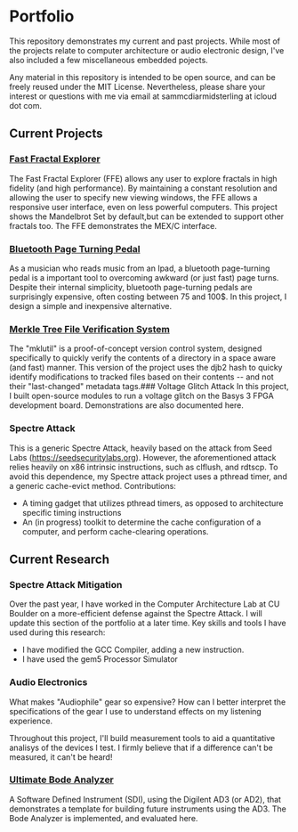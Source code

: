 # Portfolio
This repository demonstrates my current and past projects. While most of the projects relate to computer architecture or audio electronic design, I've also included a few miscellaneous embedded pojects. 

Any material in this repository is intended to be open source, and can be freely reused under the MIT License. Nevertheless, please share your interest or questions with me via email at sammcdiarmidsterling at icloud dot com.

## Current Projects

### [Fast Fractal Explorer](https://github.com/SamMcD-S/FastFractalExplorer.git)
The Fast Fractal Explorer (FFE) allows any user to explore fractals in high fidelity (and high performance). By maintaining a constant resolution and allowing the user to specify new viewing windows, the FFE allows a responsive user interface, even on less powerful computers. This project shows the Mandelbrot Set by default,but can be extended to support other fractals too. The FFE demonstrates the MEX/C interface.
### [Bluetooth Page Turning Pedal](https://github.com/SamMcD-S/PageTurner.git)
As a musician who reads music from an Ipad, a bluetooth page-turning pedal is a important tool to overcoming awkward (or just fast) page turns. Despite their internal simplicity, bluetooth page-turning pedals are surprisingly expensive, often costing between 75 and 100$. In this project, I design a simple and inexpensive alternative.
### [Merkle Tree File Verification System](https://github.com/SamMcD-S/Mkltree.git)
The "mklutil" is a proof-of-concept version control system, designed specifically to quickly verify the contents of a directory in a space aware (and fast) manner. This version of the project uses the djb2 hash to quicky identify modifications to tracked files based on their contents -- and not their "last-changed" metadata tags.### Voltage Glitch Attack
In this project, I built open-source modules to run a voltage glitch on the Basys 3 FPGA development board. Demonstrations are also documented here.
### Spectre Attack
This is a generic Spectre Attack, heavily based on the attack from Seed Labs (https://seedsecuritylabs.org). 
However, the aforementioned attack relies heavily on x86 intrinsic instructions, such as clflush, and rdtscp. To avoid this dependence, my Spectre attack project uses a pthread timer, and a generic cache-evict method.
Contributions:
* A timing gadget that utilizes pthread timers, as opposed to architecture specific timing instructions
* An (in progress) toolkit to determine the cache configuration of a computer, and perform cache-clearing operations.


## Current Research
### Spectre Attack Mitigation
Over the past year, I have worked in the Computer Architecture Lab at CU Boulder on a more-efficient defense against the Spectre Attack. I will update this section of the portfolio at a later time.
Key skills and tools I have used during this research:
  - I have modified the GCC Compiler, adding a new instruction.
  - I have used the gem5 Processor Simulator
### Audio Electronics
What makes "Audiophile" gear so expensive? How can I better interpret the specifications of the gear I use to understand effects on my listening experience. 

Throughout this project, I'll build measurement tools to aid a quantitative analisys of the devices I test. I firmly believe that if a difference can't be measured, it can't be heard!
### [Ultimate Bode Analyzer](https://github.com/SamMcD-S/UltimateBode.git)
A Software Defined Instrument (SDI), using the Digilent AD3 (or AD2), that demonstrates a template for building future instruments using the AD3. The Bode Analyzer is implemented, and evaluated here.

